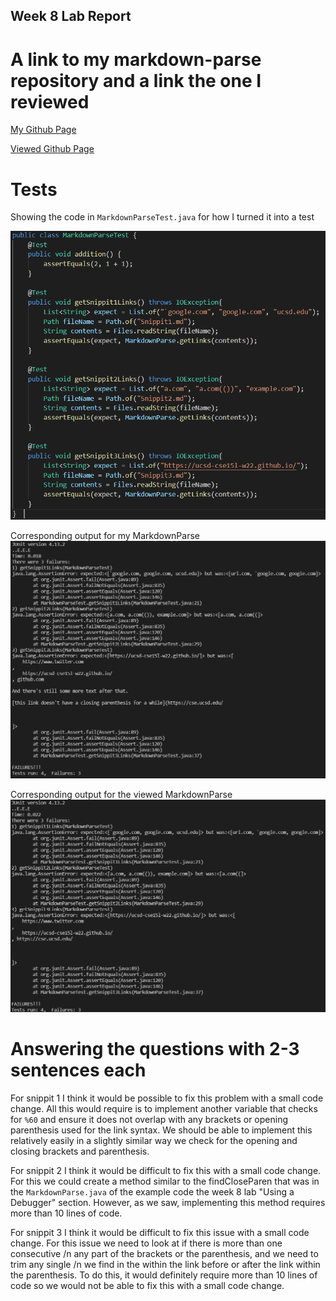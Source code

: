 ## Week 8 Lab Report

# A link to my markdown-parse repository and a link the one I reviewed
[My Github Page](https://github.com/mmizumoto1213/markdown-parse)

[Viewed Github Page](https://github.com/christopherthomason/markdown-parse)

# Tests

Showing the code in `MarkdownParseTest.java` for how I turned it into a test

![My JUnit Tests](My3Tests.PNG)

Corresponding output for my MarkdownParse
![My MarkdownParse Tests](3TestsFailingMyMDParse.PNG)

Corresponding output for the viewed MarkdownParse
![Viewed MarkdownParse Tests](3TestsFailingViewedMDParse.PNG)

# Answering the questions with 2-3 sentences each

For snippit 1 I think it would be possible to fix this problem with a small code change.
All this would require is to implement another variable that checks for `%60` and ensure
it does not overlap with any brackets or opening parenthesis used for the link syntax. 
We should be able to implement this relatively easily in a slightly similar way we check
for the opening and closing brackets and parenthesis.

For snippit 2 I think it would be difficult to fix this with a small code change. For this we
could create a method similar to the findCloseParen that was in the `MarkdownParse.java` of
the example code the week 8 lab "Using a Debugger" section. However, as we saw, implementing this 
method requires more than 10 lines of code.

For snippit 3 I think it would be difficult to fix this issue with a small code change. For 
this issue we need to look at if there is more than one consecutive /n any part of the brackets or
the parenthesis, and we need to trim any single /n we find in the within the link before or after the
link within the parenthesis. To do this, it would definitely require more than 10 lines of code so
we would not be able to fix this with a small code change.
